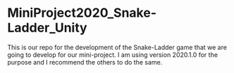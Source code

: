 # MiniProject2020_Snake-Ladder_Unity
This is our repo for the development of the Snake-Ladder game that we are going to develop for our mini-project.
I am using version 2020.1.0 for the purpose and I recommend the others to do the same.

